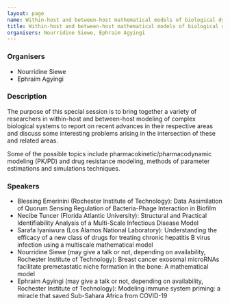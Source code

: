 ```yaml
---
layout: page
name: Within-host and between-host mathematical models of biological dynamics
title: Within-host and between-host mathematical models of biological dynamics
organisers: Nourridine Siewe, Ephraim Agyingi
---
```


### Organisers

- Nourridine Siewe
- Ephraim Agyingi


### Description

The purpose of this special session is to bring together a variety of researchers in within-host and between-host modeling of complex biological systems to report on recent advances in their respective areas and discuss some interesting problems arising in the intersection of these and related areas.  

Some of the possible topics include pharmacokinetic/pharmacodynamic modeling (PK/PD) and drug resistance modeling, methods of parameter estimations and simulations techniques.



### Speakers

- Blessing Emerinini (Rochester Institute of Technology): Data Assimilation of Quorum Sensing Regulation of Bacteria-Phage Interaction in Biofilm
- Necibe Tuncer (Florida Atlantic University): Structural and Practical Identifiability Analysis of a Multi-Scale Infectious Disease Model
- Sarafa Iyaniwura (Los Alamos National Laboratory): Understanding the efficacy of a new class of drugs for treating chronic hepatitis B virus infection using a multiscale mathematical model
- Nourridine Siewe (may give a talk or not, depending on availability,	Rochester Institute of Technology): Breast cancer exosomal microRNAs facilitate premetastatic niche formation in the bone: A mathematical model
- Ephraim Agyingi (may give a talk or not, depending on availability, Rochester Institute of Technology): Modeling immune system priming: a miracle that saved Sub-Sahara Africa from COVID-19



